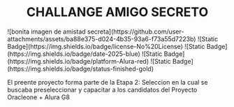<h1 align="center">CHALLANGE AMIGO SECRETO</h1>
![bonita imagen de amistad secreta](https://github.com/user-attachments/assets/ba88e375-d024-4b35-93a6-f73a55d7223b)
![Static Badge](https://img.shields.io/badge/license-No%20License)
![Static Badge](https://img.shields.io/badge/date-2025-blue)
![Static Badge](https://img.shields.io/badge/platform-Alura-red)
![Static Badge](https://img.shields.io/badge/status-finished-gold)
<p>El preente proyecto forma parte de la Etapa 2: Seleccion en la cual se buscaba preseleccionar y capacitar a los candidatos del Proyecto Oracleone + Alura G8</p>
